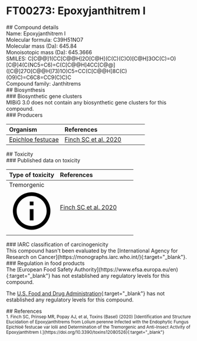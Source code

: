 
# FT00273: Epoxyjanthitrem I
<div class="molecule_image" style="float:left">
<img data-smiles= CC(=O)O[C@H]1[C@H]2O[C@@]23[C@H](CC[C@@]2(C)[C@@]3(O)CC[C@H]3CC4=C(NC5=CC6=C(C=C45)C[C@H]4C6=CC(C)(C)OC4(C)C)[C@@]32C)O[C@@H]1C(C)(C)O data-smiles-options="{ 'width': 350, 'height': 350 }" />
</div>
## Compound details
<div style="overflow:hidden">
Name: Epoxyjanthitrem I<br>
Molecular formula: C39H51NO7<br>
Molecular mass (Da): 645.84<br>
Monoisotopic mass (Da): 645.3666<br>
<div class="break_all">
SMILES: C[C@@]1(CC[C@@H]2O[C@H](C(C)(C)O)[C@H]3OC(C)=O)[C@]4(C(NC5=C6)=C(C[C@@H]4CC[C@@]([C@]27O[C@@H]73)1O)C5=CC(C[C@@H]8C(C)(O9)C)=C6C8=CC9(C)C)C<br>
</div>
    Compound family: Janthitrems<br>
</div>

<div markdown="block" class="section">
## Biosynthesis
<div markdown="block" class="subsection">
### Biosynthetic gene clusters
<div markdown="block" class="indented_block">
MIBiG 3.0 does not contain any biosynthetic gene clusters for this compound.
</div>
</div>

<div markdown="block" class="subsection">
### Producers
<table>
<thead>
<tr>
<th style="text-align: left;" role="columnheader" width="40%" data-sort-default>Organism</th>
<th style="text-align: left;" role="columnheader" width="60%">References</th>
</tr>
</thead>
        <tr>
        <td style="text-align: left;"><a href="https://www.ncbi.nlm.nih.gov/Taxonomy/Browser/wwwtax.cgi?mode=Info&id=73839" target="_blank">Epichloe festucae</a></td>
        <td style="text-align: left;"><a href="#REF00527">Finch SC et al. 2020</a></td>
        </tr>
</table>
</div>
</div>

<div markdown="block" class="section">
## Toxicity
<div markdown="block" class="subsection">
### Published data on toxicity
<table>
<thead>
<tr>
<th style="text-align: left;" role="columnheader" width="40%" data-sort-default>Type of toxicity</th>
<th style="text-align: left;" role="columnheader" width="60%">References</th>
</tr>
</thead>
<tbody>
<tr>
<td style="text-align: left;">Tremorgenic <span class="twemoji" title="Induces tremors"><svg xmlns="http://www.w3.org/2000/svg" viewBox="0 0 24 24"><path d="M11 9h2V7h-2m1 13c-4.41 0-8-3.59-8-8s3.59-8 8-8 8 3.59 8 8-3.59 8-8 8m0-18A10 10 0 0 0 2 12a10 10 0 0 0 10 10 10 10 0 0 0 10-10A10 10 0 0 0 12 2m-1 15h2v-6h-2v6Z"></path></svg></span></td>
<td style="text-align: left;"><a href="#REF00527">Finch SC et al. 2020</a></td>
</tr>
</tbody>
</table>
</div>

<div markdown="block" class="subsection">
### IARC classification of carcinogenicity
<div markdown="block" class="indented_block">
This compound hasn't been evaluated by the [International Agency for Research on Cancer](https://monographs.iarc.who.int/){:target="_blank"}.<br>
</div>
</div>

<div markdown="block" class="subsection">
### Regulation in food products
<div markdown="block" class="indented_block">
The [European Food Safety Authority](https://www.efsa.europa.eu/en){:target="_blank"} has not established any regulatory levels for this compound. <br>

The [U.S. Food and Drug Administration](https://www.fda.gov/){:target="_blank"} has not established any regulatory levels for this compound. <br>

</div>
</div>

</div>

<div markdown="block" class="section">
## References
<div markdown="block" style="font-size: smaller;">
<span id=REF00527>
1. Finch SC, Prinsep MR, Popay AJ, et al, Toxins (Basel) (2020) [Identification and Structure Elucidation of Epoxyjanthitrems from Lolium perenne Infected with the Endophytic Fungus Epichloë festucae var lolii and Determination of the Tremorgenic and Anti-Insect Activity of Epoxyjanthitrem I.](https://doi.org/10.3390/toxins12080526){:target="_blank"}<br>
</span>

</div>
</div>

<script type="text/javascript" src="https://unpkg.com/smiles-drawer@2.0.1/dist/smiles-drawer.min.js"></script>
<script>
    SmiDrawer.apply();
</script>